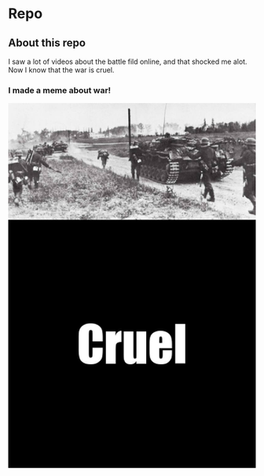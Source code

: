 # Repo
## About this repo
I saw a lot of videos about the battle fild online, and that shocked me alot. Now I know that the war is cruel.
### I made a meme about war!
![](my_meme.png)
